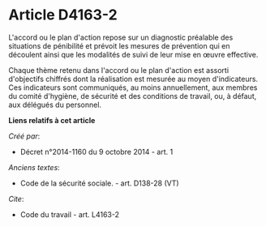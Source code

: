 # Article D4163-2

L'accord ou le plan d'action repose sur un diagnostic préalable des situations de pénibilité et prévoit les mesures de
prévention qui en découlent ainsi que les modalités de suivi de leur mise en œuvre effective.

Chaque thème retenu dans l'accord ou le plan d'action est assorti d'objectifs chiffrés dont la réalisation est mesurée au
moyen d'indicateurs. Ces indicateurs sont communiqués, au moins annuellement, aux membres du comité d'hygiène, de sécurité et
des conditions de travail, ou, à défaut, aux délégués du personnel.

**Liens relatifs à cet article**

_Créé par_:

  - Décret n°2014-1160 du 9 octobre 2014 - art. 1

_Anciens textes_:

  - Code de la sécurité sociale. - art. D138-28 (VT)

_Cite_:

  - Code du travail - art. L4163-2
